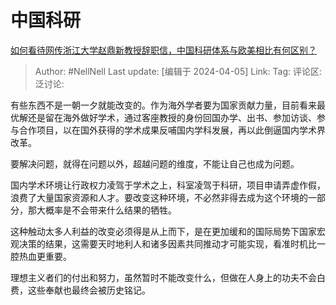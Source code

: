 # 中国科研
[如何看待网传浙江大学赵鼎新教授辞职信，中国科研体系与欧美相比有何区别？](https://www.zhihu.com/question/649881044/answer/3442607045)

> Author: #NellNell
> Last update: [编辑于 2024-04-05]
> Link:
> Tag:
> 评论区:
> 泛讨论:

有些东西不是一朝一夕就能改变的。作为海外学者要为国家贡献力量，目前看来最优解还是留在海外做好学术，通过客座教授的身份回国办学、出书、参加访谈、参与合作项目，以在国外获得的学术成果反哺国内学科发展，再以此倒逼国内学术界改革。

要解决问题，就得在问题以外，超越问题的维度，不能让自己也成为问题。

国内学术环境让行政权力凌驾于学术之上，科室凌驾于科研，项目申请弄虚作假，浪费了大量国家资源和人才。要改变这种环境，不必然非得去成为这个环境的一部分，那大概率是不会带来什么结果的牺牲。

这种触动太多人利益的改变必须得是从上而下，是在更加缓和的国际局势下国家宏观决策的结果，这需要天时地利人和诸多因素共同推动才可能实现，看准时机比一腔热血更重要。

理想主义者们的付出和努力，虽然暂时不能改变什么，但做在人身上的功夫不会白费，这些奉献也最终会被历史铭记。

